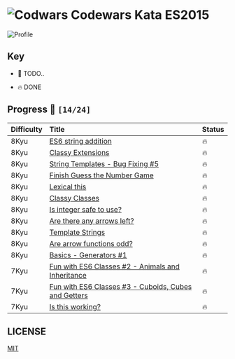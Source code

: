 # ![Codwars](https://github.com/ragmha/cw-ES6/blob/master/codewars-logo.png?raw=true) Codewars Kata ES2015

![Profile](https://www.codewars.com/users/rgbm21/badges/large)

## Key

*   🚧 TODO..

*   🔥 DONE

## Progress 🚀 `[14/24]`

| Difficulty   |    Title      | Status |
| :-------------  | :------------- | :------------|
| 8Kyu | [ES6 string addition](./challenge/string-addition.js) | 🔥 |
| 8Kyu | [Classy Extensions](./challenge/class-extensions.js) | 🔥 |
| 8Kyu | [String Templates - Bug Fixing #5](./challenge/string-temp-bf5.js) | 🔥 |
| 8Kyu | [Finish Guess the Number Game](./challenge/guess-number.js) | 🔥 |
| 8Kyu | [Lexical this](./challenge/lexical-this.js) | 🔥 |
| 8Kyu | [Classy Classes](./challenge/classy-classes.js) | 🔥 |
| 8Kyu | [Is integer safe to use?](./challenge/integer-safe.js) | 🔥 |
| 8Kyu | [Are there any arrows left?](./challenge/arrows-left.js) | 🔥 |
| 8Kyu | [Template Strings](./challenge/template-strings.js) | 🔥 |
| 8Kyu | [Are arrow functions odd?](./challenge/odds.js) | 🔥 |
| 8Kyu | [Basics - Generators #1](./challenge/basics-generators1.js) | 🔥 |
| 7Kyu | [Fun with ES6 Classes #2 - Animals and Inheritance](./challenge/funWithES6-classes2.js) | 🔥 |
| 7Kyu | [Fun with ES6 Classes #3 - Cuboids, Cubes and Getters](./challenge/funWithES6-classes3.js) | 🔥 |
| 7Kyu | [Is this working?](./challenge/is-this-working.js) | 🔥 |

## LICENSE
[MIT](https://github.com/ragmha/cw-ES6/blob/master/LICENSE)
